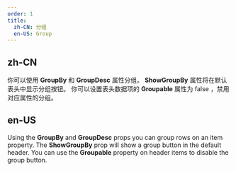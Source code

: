 ```yaml
---
order: 1
title:
  zh-CN: 分组
  en-US: Group
---
```


## zh-CN

你可以使用 **GroupBy** 和 **GroupDesc** 属性分组。 **ShowGroupBy** 属性将在默认表头中显示分组按钮。 你可以设置表头数据项的 **Groupable** 属性为 false ，禁用对应属性的分组。

## en-US

Using the **GroupBy** and **GroupDesc** props you can group rows on an item property. The **ShowGroupBy** prop will show a group
button in the default header. You can use the **Groupable** property on header items to disable the group button.
